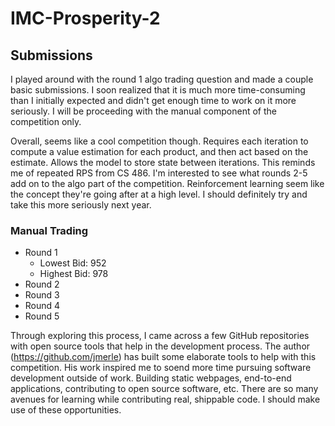 # IMC-Prosperity-2
## Submissions
I played around with the round 1 algo trading question and made a couple basic submissions. I soon realized that it is much more time-consuming than I initially expected and didn't get enough time to work on it more seriously. I will be proceeding with the manual component of the competition only.

Overall, seems like a cool competition though. Requires each iteration to compute a value estimation for each product, and then act based on the estimate. Allows the model to store state between iterations. This reminds me of repeated RPS from CS 486. I'm interested to see what rounds 2-5 add on to the algo part of the competition. Reinforcement learning seem like the concept they're going after at a high level. I should definitely try and take this more seriously next year.

### Manual Trading
- Round 1
    - Lowest Bid: 952
    - Highest Bid: 978
- Round 2
- Round 3
- Round 4
- Round 5

Through exploring this process, I came across a few GitHub repositories with open source tools that help in the development process. The author (https://github.com/jmerle) has built some elaborate tools to help with this competition. His work inspired me to soend more time pursuing software development outside of work. Building static webpages, end-to-end applications, contributing to open source software, etc. There are so many avenues for learning while contributing real, shippable code. I should make use of these opportunities.